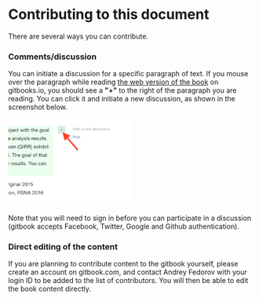 # Contributing to this document

There are several ways you can contribute.

### Comments/discussion

You can initiate a discussion for a specific paragraph of text. If you mouse over the paragraph while reading [the web version of the book](https://fedorov.gitbooks.io/rsna2016-qirr-dicom4qi) on gitbooks.io, you should see a **"+"** to the right of the paragraph you are reading. You can click it and initiate a new discussion, as shown in the screenshot below. 

<img src="../images/gitbook_comment.png" width="250">

Note that you will need to sign in before you can participate in a discussion (gitbook accepts Facebook, Twitter, Google and Github authentication).

### Direct editing of the content

If you are planning to contribute content to the gitbook yourself, please create an account on gitbook.com, and contact Andrey Fedorov with your login ID to be added to the list of contributors. You will then be able to edit the book content directly.
